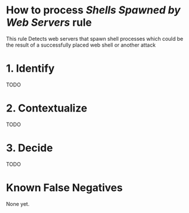 # How to process *Shells Spawned by Web Servers* rule
This rule Detects web servers that spawn shell processes which could be the result of a successfully placed web shell or another attack

# 1. Identify
TODO

# 2. Contextualize
TODO

# 3. Decide
TODO

# Known False Negatives
None yet.
